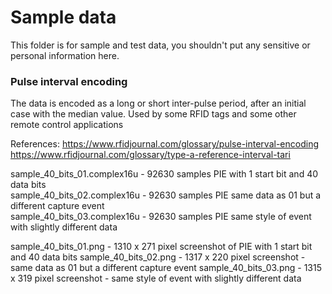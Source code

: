 # Sample data

This folder is for sample and test data, you shouldn't put any sensitive or personal information here.

### Pulse interval encoding

The data is encoded as a long or short inter-pulse period, after an initial case with the median value.
Used by some RFID tags and some other remote control applications

References:
https://www.rfidjournal.com/glossary/pulse-interval-encoding
https://www.rfidjournal.com/glossary/type-a-reference-interval-tari

sample_40_bits_01.complex16u - 92630 samples PIE with 1 start bit and 40 data bits  
sample_40_bits_02.complex16u - 92630 samples PIE same data as 01 but a different capture event  
sample_40_bits_03.complex16u - 92630 samples PIE same style of event with slightly different data  

sample_40_bits_01.png - 1310 x 271 pixel screenshot of PIE with 1 start bit and 40 data bits
sample_40_bits_02.png - 1317 x 220 pixel screenshot - same data as 01 but a different capture event
sample_40_bits_03.png - 1315 x 319 pixel screenshot - same style of event with slightly different data

